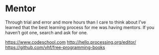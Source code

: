 # Mentor

Through trial and error and more hours than I care to think about I’ve learned that the best learning process for me was having mentors. If you haven’t got one, search and ask for one.

https://www.codeschool.com
http://hello.processing.org/editor/
https://github.com/vhf/free-programming-books